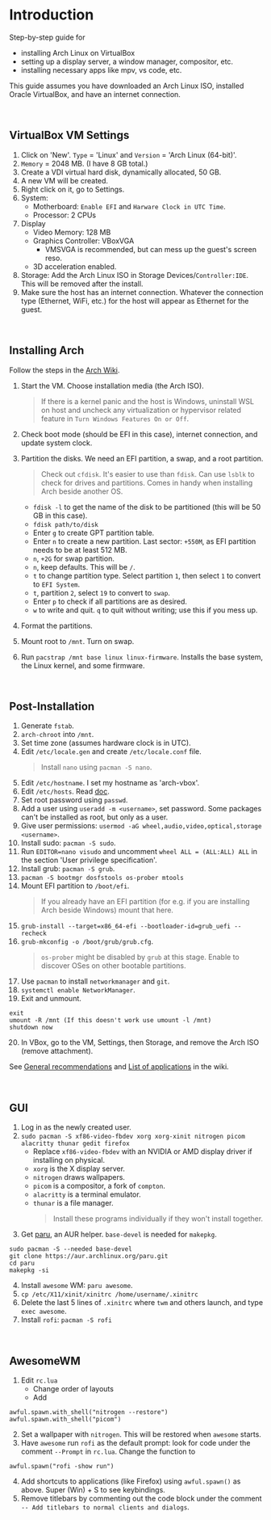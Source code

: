 # Introduction

Step-by-step guide for
- installing Arch Linux on VirtualBox
- setting up a display server, a window manager, compositor, etc.
- installing necessary apps like mpv, vs code, etc.

This guide assumes you have downloaded an Arch Linux ISO, installed Oracle VirtualBox, and have an internet connection.

&nbsp;

## VirtualBox VM Settings

1. Click on 'New'. `Type` = 'Linux' and `Version` = 'Arch Linux (64-bit)'.
2. `Memory` = 2048 MB. (I have 8 GB total.)
3. Create a VDI virtual hard disk, dynamically allocated, 50 GB.
4. A new VM will be created.
5. Right click on it, go to Settings.
6. System:
    * Motherboard: `Enable EFI` and `Harware Clock in UTC Time`.
    * Processor: 2 CPUs
7. Display
    * Video Memory: 128 MB
    * Graphics Controller: VBoxVGA
        * VMSVGA is recommended, but can mess up the guest's screen reso.
    * 3D acceleration enabled.
8. Storage: Add the Arch Linux ISO in Storage Devices/`Controller:IDE`. This will be removed after the install.
9. Make sure the host has an internet connection. Whatever the connection type (Ethernet, WiFi, etc.) for the host will appear as Ethernet for the guest.

&nbsp;

## Installing Arch

Follow the steps in the [Arch Wiki](https://wiki.archlinux.org/title/installation_guide#Set_the_console_keyboard_layout). 

1. Start the VM. Choose installation media (the Arch ISO).

   > If there is a kernel panic and the host is Windows, uninstall WSL on host and uncheck any virtualization or hypervisor related feature in `Turn Windows Features On or Off`.

2. Check boot mode (should be EFI in this case), internet connection, and update system clock.
3. Partition the disks. We need an EFI partition, a swap, and a root partition.
   > Check out `cfdisk`. It's easier to use than `fdisk`.
   > Can use `lsblk` to check for drives and partitions. Comes in handy when installing Arch beside another OS.
    * `fdisk -l` to get the name of the disk to be partitioned (this will be 50 GB in this case).
    * `fdisk path/to/disk`
    * Enter `g` to create GPT partition table.
    * Enter `n` to create a new partition. Last sector: `+550M`, as EFI partition needs to be at least 512 MB.
    * `n`, `+2G` for swap partition.
    * `n`, keep defaults. This will be `/`.
    * `t` to change partition type. Select partition `1`, then select `1` to convert to `EFI System`.
    * `t`, partition `2`, select `19` to convert to `swap`.
    * Enter `p` to check if all partitions are as desired.
    * `w` to write and quit. `q` to quit without writing; use this if you mess up.
4. Format the partitions.
5. Mount root to `/mnt`. Turn on swap.
6. Run `pacstrap /mnt base linux linux-firmware`. Installs the base system, the Linux kernel, and some firmware.

&nbsp;

## Post-Installation

1. Generate `fstab`.
2. `arch-chroot` into `/mnt`.
3. Set time zone (assumes hardware clock is in UTC).
4. Edit `/etc/locale.gen` and create `/etc/locale.conf` file.
      > Install `nano` using `pacman -S nano`.
5. Edit `/etc/hostname`. I set my hostname as 'arch-vbox'.
6. Edit `/etc/hosts`. Read [doc](https://wiki.archlinux.org/title/Network_configuration#Local_hostname_resolution).
7. Set root password using `passwd`.
8. Add a user using `useradd -m <username>`, set password. Some packages can't be installed as root, but only as a user.
9. Give user permissions: `usermod -aG wheel,audio,video,optical,storage <username>`.
10. Install sudo: `pacman -S sudo`.
11. Run `EDITOR=nano visudo` and uncomment `wheel ALL = (ALL:ALL) ALL` in the section 'User privilege specification'.
12. Install grub: `pacman -S grub`.
13. `pacman -S bootmgr dosfstools os-prober mtools`
14. Mount EFI partition to `/boot/efi`.
      > If you already have an EFI partition (for e.g. if you are installing Arch beside Windows) mount that here.
16. `grub-install --target=x86_64-efi --bootloader-id=grub_uefi --recheck`
17. `grub-mkconfig -o /boot/grub/grub.cfg`.
      > `os-prober` might be disabled by `grub` at this stage. Enable to discover OSes on other bootable partitions.
18. Use `pacman` to install `networkmanager` and `git`.
19. `systemctl enable NetworkManager`.
20. Exit and unmount.
```
exit
umount -R /mnt (If this doesn't work use umount -l /mnt)
shutdown now
```
20. In VBox, go to the VM, Settings, then Storage, and remove the Arch ISO (remove attachment).

See [General recommendations](https://wiki.archlinux.org/title/General_recommendations#System_administration) and [List of applications](https://wiki.archlinux.org/title/List_of_applications) in the wiki.

&nbsp;

## GUI

1. Log in as the newly created user.
2. `sudo pacman -S xf86-video-fbdev xorg xorg-xinit nitrogen picom alacritty thunar gedit firefox`
    * Replace `xf86-video-fbdev` with an NVIDIA or AMD display driver if installing on physical.
    * `xorg` is the X display server.
    * `nitrogen` draws wallpapers.
    * `picom` is a compositor, a fork of `compton`.
    * `alacritty` is a terminal emulator.
    * `thunar` is a file manager.
      > Install these programs individually if they won't install together.
3. Get [paru](https://github.com/morganamilo/paru), an AUR helper. `base-devel` is needed for `makepkg`.
```
sudo pacman -S --needed base-devel
git clone https://aur.archlinux.org/paru.git
cd paru
makepkg -si
```
4. Install `awesome` WM: `paru awesome`.
5. `cp /etc/X11/xinit/xinitrc /home/username/.xinitrc`
6. Delete the last 5 lines of `.xinitrc` where `twm` and others launch, and type `exec awesome`.
7. Install `rofi`: `pacman -S rofi`

&nbsp;

## AwesomeWM 
1. Edit `rc.lua`
    * Change order of layouts
    * Add
```
awful.spawn.with_shell("nitrogen --restore")
awful.spawn.with_shell("picom")
```
2. Set a wallpaper with `nitrogen`. This will be restored when `awesome` starts.
1. Have `awesome` run `rofi` as the default prompt: look for code under the comment `--Prompt` in `rc.lua`. Change the function to
```
awful.spawn("rofi -show run")
```
4. Add shortcuts to applications (like Firefox) using `awful.spawn()` as above. Super (Win) + S to see keybindings.
5. Remove titlebars by commenting out the code block under the comment `-- Add titlebars to normal clients and dialogs`.

&nbsp;












